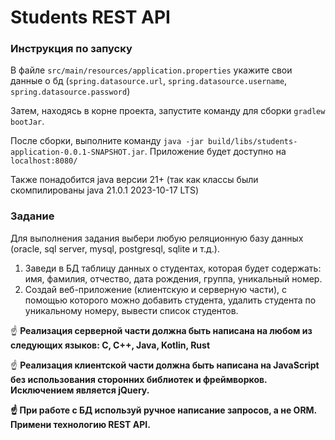 # Students REST API
### Инструкция по запуску
В файле `src/main/resources/application.properties` укажите свои данные о бд (`spring.datasource.url`, `spring.datasource.username`, `spring.datasource.password`)

Затем, находясь в корне проекта, запустите команду для сборки `gradlew bootJar`.

После сборки, выполните команду `java -jar build/libs/students-application-0.0.1-SNAPSHOT.jar`. Приложение будет доступно на `localhost:8080/`

Также понадобится java версии 21+ (так как классы были скомпилированы java 21.0.1 2023-10-17 LTS)

### Задание
Для выполнения задания выбери любую реляционную базу данных (oracle, sql server, mysql, postgresql, sqlite и т.д.).

1. Заведи в БД таблицу данных о студентах, которая будет содержать: имя, фамилия, отчество, дата рождения, группа, уникальный номер.
2. Создай веб-приложение (клиентскую и серверную части), с помощью которого можно добавить студента, удалить студента по уникальному номеру, вывести список студентов.

☝ **Реализация серверной части должна быть написана на любом из следующих языков: C, C++, Java, Kotlin, Rust**

☝ **Реализация клиентской части должна быть написана на JavaScript без использования сторонних библиотек и фреймворков. Исключением является jQuery.**

**☝ При работе с БД используй ручное написание запросов, а не ORM. Примени технологию REST API.**